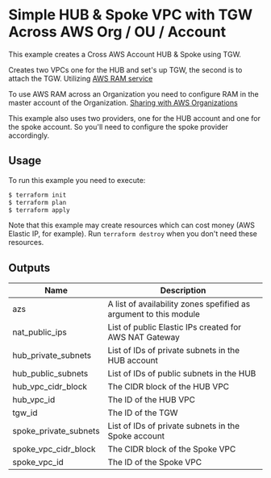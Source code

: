 # Simple HUB & Spoke VPC with TGW Across AWS Org / OU / Account

This example creates a Cross AWS Account HUB & Spoke using TGW. 

Creates two VPCs one for the HUB and set's up TGW, the second is to attach the TGW. Utilizing [AWS RAM service](https://docs.aws.amazon.com/ram/latest/userguide/what-is.html)

To use AWS RAM across an Organization you need to configure RAM in the master account of the Organization. [Sharing with AWS Organizations](https://docs.aws.amazon.com/ram/latest/userguide/getting-started-sharing.html)

This example also uses two providers, one for the HUB account and one for the spoke account. So you'll need to configure the spoke provider accordingly.

## Usage

To run this example you need to execute:

```bash
$ terraform init
$ terraform plan
$ terraform apply
```

Note that this example may create resources which can cost money (AWS Elastic IP, for example). Run `terraform destroy` when you don't need these resources.

<!-- BEGINNING OF PRE-COMMIT-TERRAFORM DOCS HOOK -->
## Outputs

| Name | Description |
|------|-------------|
| azs | A list of availability zones spefified as argument to this module |
| nat\_public\_ips | List of public Elastic IPs created for AWS NAT Gateway |
| hub\_private\_subnets | List of IDs of private subnets in the HUB account |
| hub\_public\_subnets | List of IDs of public subnets in the HUB |
| hub\_vpc\_cidr\_block | The CIDR block of the HUB VPC |
| hub\_vpc\_id | The ID of the HUB VPC |
| tgw\_id | The ID of the TGW |
| spoke\_private\_subnets | List of IDs of private subnets in the Spoke account |
| spoke\_vpc\_cidr\_block | The CIDR block of the Spoke VPC |
| spoke\_vpc\_id | The ID of the Spoke VPC |


<!-- END OF PRE-COMMIT-TERRAFORM DOCS HOOK -->
